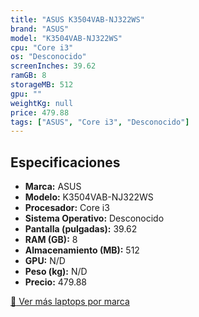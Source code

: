 ```yaml
---
title: "ASUS K3504VAB-NJ322WS"
brand: "ASUS"
model: "K3504VAB-NJ322WS"
cpu: "Core i3"
os: "Desconocido"
screenInches: 39.62
ramGB: 8
storageMB: 512
gpu: ""
weightKg: null
price: 479.88
tags: ["ASUS", "Core i3", "Desconocido"]
---
```

## Especificaciones

- **Marca:** ASUS
- **Modelo:** K3504VAB-NJ322WS
- **Procesador:** Core i3
- **Sistema Operativo:** Desconocido
- **Pantalla (pulgadas):** 39.62
- **RAM (GB):** 8
- **Almacenamiento (MB):** 512
- **GPU:** N/D
- **Peso (kg):** N/D
- **Precio:** 479.88

[:rocket: Ver más laptops por marca](/brand/asus)
